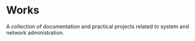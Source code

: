 # Works
A collection of documentation and practical projects related to system and network administration.
